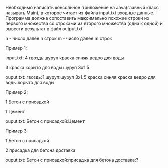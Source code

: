 Необходимо написать консольное приложение на Java(главный класс называть Main), в которое читает из файла input.txt входные данные. Программа должна сопоставить максимально похожие строки из первого множества со строками из второго множества (одна к одной) и вывести результат в файл output.txt.

n - число далее n строк m - число далее m строк

Пример 1:

input.txt: 4 гвоздь шуруп краска синяя ведро для воды

3 краска корыто для воды шуруп 3х1.5

ouput.txt: гвоздь:? шуруп:шуруп 3х1.5 краска синяя:краска ведро для воды:корыто для воды

Пример 2:

1 Бетон с присадкой

1 Цемент

ouput.txt: Бетон с присадкой:Цемент

Пример 3:

1 Бетон с присадкой

2 присадка для бетона доставка

ouput.txt: Бетон с присадкой:присадка для бетона доставка:?